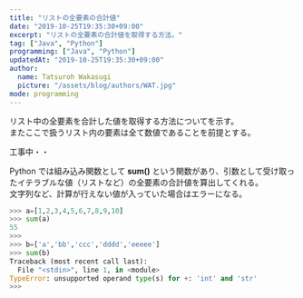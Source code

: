 ```yaml
---
title: "リストの全要素の合計値"
date: "2019-10-25T19:35:30+09:00"
excerpt: "リストの全要素の合計値を取得する方法。"
tag: ["Java", "Python"]
programming: ["Java", "Python"]
updatedAt: "2019-10-25T19:35:30+09:00"
author:
  name: Tatsuroh Wakasugi
  picture: "/assets/blog/authors/WAT.jpg"
mode: programming
---
```


リスト中の全要素を合計した値を取得する方法についてを示す。  
またここで扱うリスト内の要素は全て数値であることを前提とする。

<div class="note_content_by_programming_language" id="note_content_Java">

工事中・・

</div>
<div class="note_content_by_programming_language" id="note_content_Python">

Python では組み込み関数として **sum()** という関数があり、引数として受け取ったイテラブルな値（リストなど）の全要素の合計値を算出してくれる。  
文字列など、計算が行えない値が入っていた場合はエラーになる。

```python
>>> a=[1,2,3,4,5,6,7,8,9,10]
>>> sum(a)
55
>>>
>>> b=['a','bb','ccc','dddd','eeeee']
>>> sum(b)
Traceback (most recent call last):
  File "<stdin>", line 1, in <module>
TypeError: unsupported operand type(s) for +: 'int' and 'str'
>>>
```

</div>
